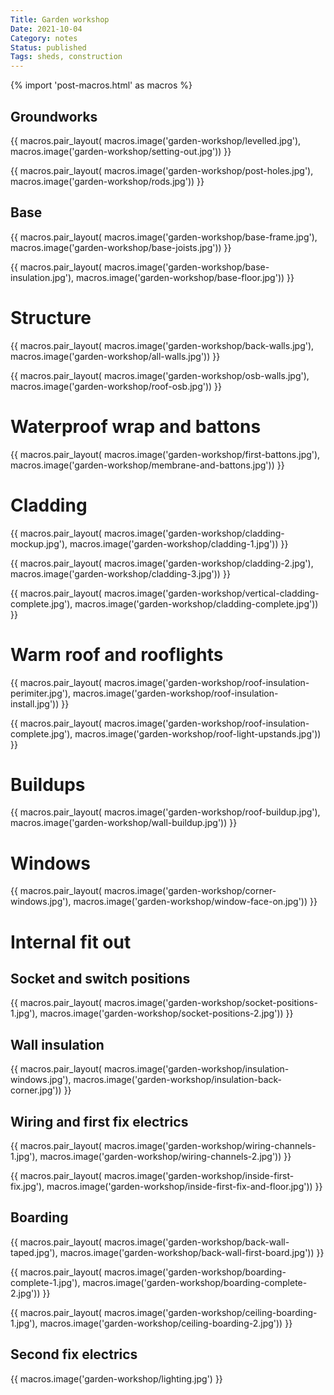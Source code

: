 ```yaml
---
Title: Garden workshop
Date: 2021-10-04
Category: notes
Status: published
Tags: sheds, construction
---
```


{% import 'post-macros.html' as macros %}

## Groundworks

{{ macros.pair_layout(
     macros.image('garden-workshop/levelled.jpg'),
     macros.image('garden-workshop/setting-out.jpg')) }}

{{ macros.pair_layout(
     macros.image('garden-workshop/post-holes.jpg'),
     macros.image('garden-workshop/rods.jpg')) }}

## Base

{{ macros.pair_layout(
    macros.image('garden-workshop/base-frame.jpg'),
    macros.image('garden-workshop/base-joists.jpg')) }}

{{ macros.pair_layout(
    macros.image('garden-workshop/base-insulation.jpg'),
    macros.image('garden-workshop/base-floor.jpg')) }}

# Structure

{{ macros.pair_layout(
    macros.image('garden-workshop/back-walls.jpg'),
    macros.image('garden-workshop/all-walls.jpg')) }}

{{ macros.pair_layout(
     macros.image('garden-workshop/osb-walls.jpg'),
     macros.image('garden-workshop/roof-osb.jpg')) }}

# Waterproof wrap and battons

{{ macros.pair_layout(
     macros.image('garden-workshop/first-battons.jpg'),
     macros.image('garden-workshop/membrane-and-battons.jpg')) }}

# Cladding

{{ macros.pair_layout(
    macros.image('garden-workshop/cladding-mockup.jpg'),
    macros.image('garden-workshop/cladding-1.jpg')) }}

{{ macros.pair_layout(
    macros.image('garden-workshop/cladding-2.jpg'),
    macros.image('garden-workshop/cladding-3.jpg')) }}

{{ macros.pair_layout(
    macros.image('garden-workshop/vertical-cladding-complete.jpg'),
    macros.image('garden-workshop/cladding-complete.jpg')) }}

# Warm roof and rooflights

{{ macros.pair_layout(
    macros.image('garden-workshop/roof-insulation-perimiter.jpg'),
    macros.image('garden-workshop/roof-insulation-install.jpg')) }}

{{ macros.pair_layout(
    macros.image('garden-workshop/roof-insulation-complete.jpg'),
    macros.image('garden-workshop/roof-light-upstands.jpg')) }}

# Buildups

{{ macros.pair_layout(
    macros.image('garden-workshop/roof-buildup.jpg'),
    macros.image('garden-workshop/wall-buildup.jpg')) }}

# Windows

{{ macros.pair_layout(
     macros.image('garden-workshop/corner-windows.jpg'),
     macros.image('garden-workshop/window-face-on.jpg')) }}

# Internal fit out

## Socket and switch positions

{{ macros.pair_layout(
    macros.image('garden-workshop/socket-positions-1.jpg'),
    macros.image('garden-workshop/socket-positions-2.jpg')) }}

## Wall insulation

{{ macros.pair_layout(
     macros.image('garden-workshop/insulation-windows.jpg'),
     macros.image('garden-workshop/insulation-back-corner.jpg')) }}

## Wiring and first fix electrics

{{ macros.pair_layout(
    macros.image('garden-workshop/wiring-channels-1.jpg'),
    macros.image('garden-workshop/wiring-channels-2.jpg')) }}

{{ macros.pair_layout(
     macros.image('garden-workshop/inside-first-fix.jpg'),
     macros.image('garden-workshop/inside-first-fix-and-floor.jpg')) }}

## Boarding

{{ macros.pair_layout(
   macros.image('garden-workshop/back-wall-taped.jpg'),
   macros.image('garden-workshop/back-wall-first-board.jpg')) }}

{{ macros.pair_layout(
     macros.image('garden-workshop/boarding-complete-1.jpg'),
     macros.image('garden-workshop/boarding-complete-2.jpg')) }}

{{ macros.pair_layout(
     macros.image('garden-workshop/ceiling-boarding-1.jpg'),
     macros.image('garden-workshop/ceiling-boarding-2.jpg')) }}

## Second fix electrics

{{ macros.image('garden-workshop/lighting.jpg') }}

